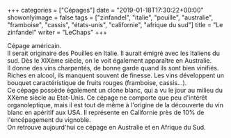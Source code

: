+++
categories = ["Cépages"]
date = "2019-01-18T17:30:22+00:00"
showonlyimage = false
tags = ["zinfandel", "italie", "pouille", "australie", "framboise", "cassis", "états-unis", "californie", "afrique du sud"]
title = "Le zinfandel"
writer = "LeChaps"
+++

Cépage américain.  
Il serait originaire des Pouilles en Italie. Il aurait émigré avec les Italiens du sud. Dès le XIXème siècle, on le voit également apparaître en Australie.  
Il donne des vins charpentés, de bonne garde quand ils sont bien vinifiés. Riches en alcool, ils manquent souvent de finesse. Les vins développent un bouquet caractéristique de fruits rouges (framboise, cassis...).  
Ce cépage possède également un clone blanc, qui a vu le jour au milieu du XXème siècle au Etat-Unis. Ce cépage ne comporte que peu d'intérêt organoleptique, mais il est tout de même à l'origine de la découverte du vin blanc en apéritif aux USA. Il représente en Californie près de 10% de l'encépagement du vignoble.  
On retrouve aujourd'hui ce cépage en Australie et en Afrique du Sud.